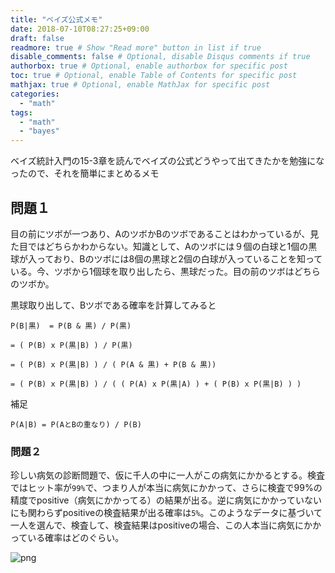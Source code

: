 ```yaml
---
title: "ベイズ公式メモ"
date: 2018-07-10T08:27:25+09:00
draft: false
readmore: true # Show "Read more" button in list if true
disable_comments: false # Optional, disable Disqus comments if true
authorbox: true # Optional, enable authorbox for specific post
toc: true # Optional, enable Table of Contents for specific post
mathjax: true # Optional, enable MathJax for specific post
categories:
  - "math"
tags:
  - "math"
  - "bayes"
---
```



ベイズ統計入門の15-3章を読んでベイズの公式どうやって出てきたかを勉強になったので、それを簡単にまとめるメモ


## 問題１
目の前にツボが一つあり、AのツボかBのツボであることはわかっているが、見た目ではどちらかわからない。知識として、Aのツボには９個の白球と1個の黒球が入っており、Bのツボには8個の黒球と2個の白球が入っていることを知っている。今、ツボから1個球を取り出したら、黒球だった。目の前のツボはどちらのツボか。

黒球取り出して、Bツボである確率を計算してみると

```
P(B|黒)  = P(B & 黒) / P(黒) 

= ( P(B) x P(黒|B) ) / P(黒)

= ( P(B) x P(黒|B) ) / ( P(A & 黒) + P(B & 黒))

= ( P(B) x P(黒|B) ) / ( ( P(A) x P(黒|A) ) + ( P(B) x P(黒|B) ) ) 
```

補足

```
P(A|B) = P(AとBの重なり) / P(B)
```


### 問題２

珍しい病気の診断問題で、仮に千人の中に一人がこの病気にかかるとする。検査ではヒット率が`99%`で、つまり人が本当に病気にかかって、さらに検査で99%の精度でpositive（病気にかかってる）の結果が出る。逆に病気にかかっていないにも関わらずpositiveの検査結果が出る確率は`5%`。このようなデータに基づいて一人を選んで、検査して、検査結果はpositiveの場合、この人本当に病気にかかっている確率はどのぐらい。


![png](../../Bayes-theorem-memo/1.png) 
